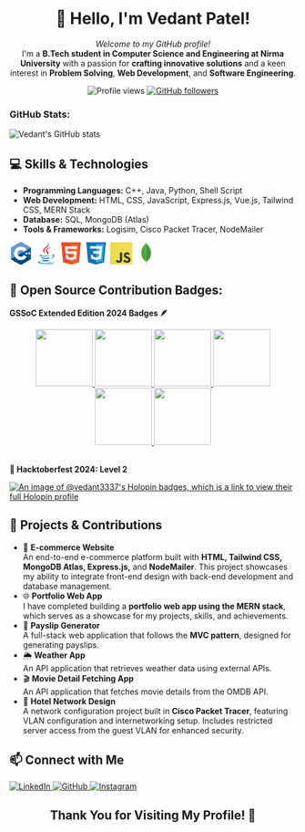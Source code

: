 <h1 align="center">👋 Hello, I'm <strong>Vedant Patel</strong>!</h1>
<p align="center">
  <em>Welcome to my GitHub profile!</em> <br>
  I'm a <strong>B.Tech student in Computer Science and Engineering at Nirma University</strong> with a passion for <strong>crafting innovative solutions</strong> and a keen interest in <strong>Problem Solving</strong>, <strong>Web Development</strong>, and <strong>Software Engineering</strong>.
</p>

<p align="center">
  <img src="https://komarev.com/ghpvc/?username=vedant3337&label=Profile%20views&color=0e75b6&style=flat" alt="Profile views" /> 
  <a href="https://github.com/vedant3337?tab=followers">
    <img src="https://img.shields.io/github/followers/vedant3337?label=Followers&style=social" alt="GitHub followers" />
  </a>
</p>


### GitHub Stats:
![Vedant's GitHub stats](https://github-readme-stats.vercel.app/api?username=vedant3337&show_icons=true&theme=tokyonight&title_color=1E90FF&title=Vedant%20Patel's%20GitHub%20Statistics)


<h2>💻 <strong>Skills & Technologies</strong></h2>
<ul>
  <li><strong>Programming Languages:</strong> C++, Java, Python, Shell Script</li>
  <li><strong>Web Development:</strong> HTML, CSS, JavaScript, Express.js, Vue.js, Tailwind CSS, MERN Stack</li>
  <li><strong>Database:</strong> SQL, MongoDB (Atlas)</li>
  <li><strong>Tools & Frameworks:</strong> Logisim, Cisco Packet Tracer, NodeMailer</li>
</ul>

<p align="left">
    <img src="https://raw.githubusercontent.com/devicons/devicon/master/icons/cplusplus/cplusplus-original.svg" alt="C++" width="40" height="40"/>
    <img src="https://raw.githubusercontent.com/devicons/devicon/master/icons/java/java-original.svg" alt="Java" width="40" height="40"/>
    <img src="https://raw.githubusercontent.com/devicons/devicon/master/icons/html5/html5-original.svg" alt="HTML" width="40" height="40"/>
    <img src="https://raw.githubusercontent.com/devicons/devicon/master/icons/css3/css3-original.svg" alt="CSS" width="40" height="40"/>
    <img src="https://raw.githubusercontent.com/devicons/devicon/master/icons/javascript/javascript-original.svg" alt="JavaScript" width="40" height="40"/>
    <img src="https://raw.githubusercontent.com/devicons/devicon/master/icons/mongodb/mongodb-original.svg" alt="MongoDB (Atlas)" width="40" height="40"/>
</p>


## 🎉 Open Source Contribution Badges:

<p><strong> GSSoC Extended Edition 2024 Badges 🪶</strong></p>
<div style='display:flex; align-items:center; gap: 10px;' align='center'><a href="https://gssoc.girlscript.tech/leaderboard">
<img src="https://raw.githubusercontent.com/GSSoC24/Postman-Challenge/main/docs/assets/Postman%20White.png" width="100px" height="100px" />
  <img src="https://raw.githubusercontent.com/GSSoC24/Postman-Challenge/main/docs/assets/1.png" width="100px" height="100px" />
  <img src="https://raw.githubusercontent.com/GSSoC24/Postman-Challenge/main/docs/assets/2.png" width="100px" height="100px" />
  <img src="https://raw.githubusercontent.com/GSSoC24/Postman-Challenge/main/docs/assets/3.png" width="100px" height="100px" />
  <img src="https://raw.githubusercontent.com/GSSoC24/Postman-Challenge/main/docs/assets/4.png" width="100px" height="100px" />
  <img src="https://raw.githubusercontent.com/GSSoC24/Postman-Challenge/main/docs/assets/5.png" width="100px" height="100px" /></a>
</div>

</br>
<p><strong>🌱 Hacktoberfest 2024: Level 2 </strong></p>

[![An image of @vedant3337's Holopin badges, which is a link to view their full Holopin profile](https://holopin.me/vedant3337)](https://holopin.io/@vedant3337)

<h2>🌟 <strong>Projects & Contributions</strong></h2>
<ul>
  <li>
    🔗 <strong>E-commerce Website</strong><br>
    An end-to-end e-commerce platform built with <strong>HTML, Tailwind CSS, MongoDB Atlas, Express.js,</strong> and <strong>NodeMailer</strong>. This project showcases my ability to integrate front-end design with back-end development and database management.
  </li>
  <li>
    🌐 <strong>Portfolio Web App</strong><br>
    I have completed building a <strong>portfolio web app using the MERN stack</strong>, which serves as a showcase for my projects, skills, and achievements.
  </li>
  <li>
    📝 <strong>Payslip Generator</strong><br>
    A full-stack web application that follows the <strong>MVC pattern</strong>, designed for generating payslips.
  </li>
  <li>
    🌦️ <strong>Weather App</strong><br>
    An API application that retrieves weather data using external APIs.
  </li>
  <li>
    🎬 <strong>Movie Detail Fetching App</strong><br>
    An API application that fetches movie details from the OMDB API.
  </li>
  <li>
    🏨 <strong>Hotel Network Design</strong><br>
    A network configuration project built in <strong>Cisco Packet Tracer</strong>, featuring VLAN configuration and internetworking setup. Includes restricted server access from the guest VLAN for enhanced security.
  </li>
</ul>


<h2>📫 <strong>Connect with Me</strong></h2>
<p>
  <a href="https://www.linkedin.com/in/vedant3337/" target="_blank">
    <img src="https://img.shields.io/badge/-LinkedIn-blue?style=flat-square&logo=Linkedin&logoColor=white" alt="LinkedIn">
  </a>
  <a href="https://github.com/vedant3337" target="_blank">
    <img src="https://img.shields.io/github/followers/vedant3337?label=GitHub&style=flat-square&logo=Github" alt="GitHub">
  </a>
  <a href="https://www.instagram.com/_.vedant7/" target="_blank">
    <img src="https://img.shields.io/badge/-Instagram-E4405F?style=flat-square&logo=Instagram&logoColor=white" alt="Instagram">
  </a>
</p>


<h2 align="center"><strong>Thank You for Visiting My Profile! 🌟</strong></h2>
